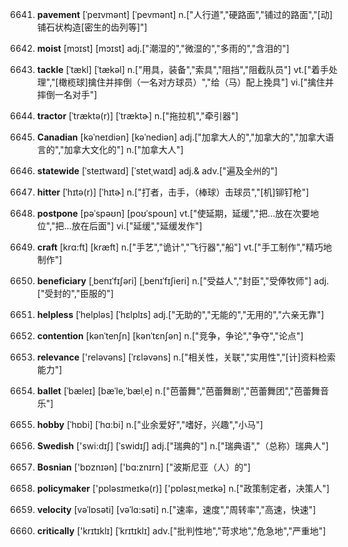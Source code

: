 6641. **pavement**
[ˈpeɪvmənt]  [ˈpevmənt]
n.["人行道","硬路面","铺过的路面","[动]铺石状构造[密生的齿列等]"]  

6642. **moist**
[mɔɪst]  [mɔɪst]
adj.["潮湿的","微湿的","多雨的","含泪的"]  

6643. **tackle**
[ˈtækl]  [ˈtækəl]
n.["用具，装备","索具","阻挡","阻截队员"]  vt.["着手处理","[橄榄球]擒住并摔倒（一名对方球员）","给（马）配上挽具"]  vi.["擒住并摔倒一名对手"]  

6644. **tractor**
[ˈtræktə(r)]  [ˈtræktɚ]
n.["拖拉机","牵引器"]  

6645. **Canadian**
[kəˈneɪdiən]  [kəˈnediən]
adj.["加拿大人的","加拿大的","加拿大语言的","加拿大文化的"]  n.["加拿大人"]  

6646. **statewide**
[ˈsteɪtwaɪd]  [ˈstetˌwaɪd]
adj.& adv.["遍及全州的"]  

6647. **hitter**
[ˈhɪtə(r)]  [ˈhɪtɚ]
n.["打者，击手，（棒球）击球员","[机]铆钉枪"]  

6648. **postpone**
[pəˈspəʊn]  [poʊˈspoʊn]
vt.["使延期，延缓","把…放在次要地位","把…放在后面"]  vi.["延缓","延缓发作"]  

6649. **craft**
[krɑ:ft]  [kræft]
n.["手艺","诡计","飞行器","船"]  vt.["手工制作","精巧地制作"]  

6650. **beneficiary**
[ˌbenɪˈfɪʃəri]  [ˌbenɪˈfɪʃieri]
n.["受益人","封臣","受俸牧师"]  adj.["受封的","臣服的"]  

6651. **helpless**
[ˈhelpləs]  [ˈhɛlplɪs]
adj.["无助的","无能的","无用的","六亲无靠"]  

6652. **contention**
[kənˈtenʃn]  [kənˈtɛnʃən]
n.["竞争，争论","争夺","论点"]  

6653. **relevance**
['reləvəns]  [ˈrɛləvəns]
n.["相关性，关联","实用性","[计]资料检索能力"]  

6654. **ballet**
[ˈbæleɪ]  [bæˈle,ˈbælˌe]
n.["芭蕾舞","芭蕾舞剧","芭蕾舞团","芭蕾舞音乐"]  

6655. **hobby**
[ˈhɒbi]  [ˈhɑ:bi]
n.["业余爱好","嗜好，兴趣","小马"]  

6656. **Swedish**
['swi:dɪʃ]  [ˈswidɪʃ]
adj.["瑞典的"]  n.["瑞典语","（总称）瑞典人"]  

6657. **Bosnian**
['bɒznɪən]  ['bɑ:znɪrn]
["波斯尼亚（人）的"]  

6658. **policymaker**
['pɒləsɪmeɪkə(r)]  ['pɒləsɪˌmeɪkə]
n.["政策制定者，决策人"]  

6659. **velocity**
[vəˈlɒsəti]  [vəˈlɑ:səti]
n.["速率，速度","周转率","高速，快速"]  

6660. **critically**
['krɪtɪklɪ]  [ˈkrɪtɪklɪ]
adv.["批判性地","苛求地","危急地","严重地"]  

